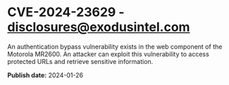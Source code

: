 # CVE-2024-23629 - disclosures@exodusintel.com

An authentication bypass vulnerability exists in the web component of the Motorola MR2600. An attacker can exploit this vulnerability to access protected URLs and retrieve sensitive information.


**Publish date:** 2024-01-26
